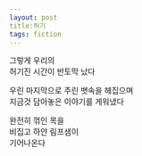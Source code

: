 ```yaml
---
layout: post
title:허기
tags: fiction
---
```

그렇게 우리의  
허기진 시간이 반토막 났다  

우린 마지막으로 주린 뱃속을 헤집으며  
지금것 담아놓은 이야기를 게워냈다  

완전히 꺾인 목을  
비집고 하얀 림프샘이  
기어나온다  
